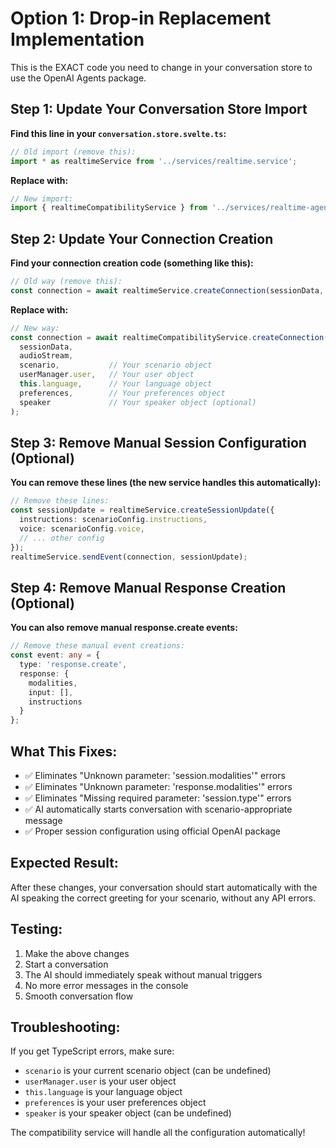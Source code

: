 # Option 1: Drop-in Replacement Implementation

This is the EXACT code you need to change in your conversation store to use the OpenAI Agents package.

## Step 1: Update Your Conversation Store Import

**Find this line in your `conversation.store.svelte.ts`:**
```typescript
// Old import (remove this):
import * as realtimeService from '../services/realtime.service';
```

**Replace with:**
```typescript
// New import:
import { realtimeCompatibilityService } from '../services/realtime-agents.service';
```

## Step 2: Update Your Connection Creation

**Find your connection creation code (something like this):**
```typescript
// Old way (remove this):
const connection = await realtimeService.createConnection(sessionData, audioStream);
```

**Replace with:**
```typescript
// New way:
const connection = await realtimeCompatibilityService.createConnection(
  sessionData,
  audioStream,
  scenario,           // Your scenario object
  userManager.user,   // Your user object  
  this.language,      // Your language object
  preferences,        // Your preferences object
  speaker             // Your speaker object (optional)
);
```

## Step 3: Remove Manual Session Configuration (Optional)

**You can remove these lines (the new service handles this automatically):**
```typescript
// Remove these lines:
const sessionUpdate = realtimeService.createSessionUpdate({
  instructions: scenarioConfig.instructions,
  voice: scenarioConfig.voice,
  // ... other config
});
realtimeService.sendEvent(connection, sessionUpdate);
```

## Step 4: Remove Manual Response Creation (Optional)

**You can also remove manual response.create events:**
```typescript
// Remove these manual event creations:
const event: any = {
  type: 'response.create',
  response: {
    modalities,
    input: [],
    instructions
  }
};
```

## What This Fixes:
- ✅ Eliminates "Unknown parameter: 'session.modalities'" errors
- ✅ Eliminates "Unknown parameter: 'response.modalities'" errors  
- ✅ Eliminates "Missing required parameter: 'session.type'" errors
- ✅ AI automatically starts conversation with scenario-appropriate message
- ✅ Proper session configuration using official OpenAI package

## Expected Result:
After these changes, your conversation should start automatically with the AI speaking the correct greeting for your scenario, without any API errors.

## Testing:
1. Make the above changes
2. Start a conversation
3. The AI should immediately speak without manual triggers
4. No more error messages in the console
5. Smooth conversation flow

## Troubleshooting:
If you get TypeScript errors, make sure:
- `scenario` is your current scenario object (can be undefined)
- `userManager.user` is your user object
- `this.language` is your language object
- `preferences` is your user preferences object
- `speaker` is your speaker object (can be undefined)

The compatibility service will handle all the configuration automatically!